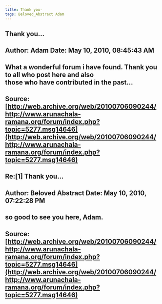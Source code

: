 ```yaml
--- 
title: Thank you-   
tags: Beloved_Abstract Adam  
---  
```

## Thank you...  
Author: Adam                Date: May 10, 2010, 08:45:43 AM  
---  
What a wonderful forum i have found. Thank you to all who post here and also  
those who have contributed in the past...
 ---  
Source:[http://web.archive.org/web/20100706090244/http://www.arunachala-ramana.org/forum/index.php?topic=5277.msg14646](http://web.archive.org/web/20100706090244/http://www.arunachala-ramana.org/forum/index.php?topic=5277.msg14646)   
---  

## Re:[1] Thank you...  
Author: Beloved Abstract    Date: May 10, 2010, 07:22:28 PM  
---  
so good to see you here, Adam.
 ---  
Source:[http://web.archive.org/web/20100706090244/http://www.arunachala-ramana.org/forum/index.php?topic=5277.msg14646](http://web.archive.org/web/20100706090244/http://www.arunachala-ramana.org/forum/index.php?topic=5277.msg14646)   
---  

